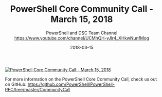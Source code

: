 ﻿---
title: PowerShell Core Community Call - March 15, 2018
date: 2018-03-15
tags: PowerShell, Microsoft, English, CommunityCall, PowerShell Team
author: PowerShell and DSC Team Channel https://www.youtube.com/channel/UCMhQH-yJlr4_XHkwNunfMog
---

[![PowerShell Core Community Call - March 15, 2018](https://i1.ytimg.com/vi/PqH2qho-HDE/hqdefault.jpg "PowerShell Core Community Call - March 15, 2018")](https://www.youtube.com/watch?v=PqH2qho-HDE)

For more information on the PowerShell Core Community Call, check us out on GitHub: https://github.com/PowerShell/PowerShell-RFC/tree/master/CommunityCall
